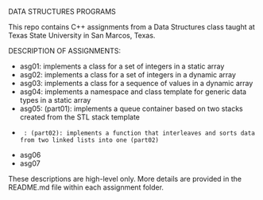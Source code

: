 DATA STRUCTURES PROGRAMS

This repo contains C++ assignments from a Data Structures class taught at Texas State University in San Marcos, Texas.

DESCRIPTION OF ASSIGNMENTS:
- asg01: implements a class for a set of integers in a static array
- asg02: implements a class for a set of integers in a dynamic array
- asg03: implements a class for a sequence of values in a dynamic array
- asg04: implements a namespace and class template for generic data types in a static array 
- asg05: (part01): implements a queue container based on two stacks created from the STL stack template
-      : (part02): implements a function that interleaves and sorts data from two linked lists into one (part02)
- asg06
- asg07

These descriptions are high-level only. More details are provided in the README.md file within each assignment folder. 
